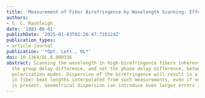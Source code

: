 ```yaml
---
title: 'Measurement of Fiber Birefringence by Wavelength Scanning: Effect of Dispersion'
authors:
- S. C. Rashleigh
date: '1983-06-01'
publishDate: '2025-01-03T02:26:47.716124Z'
publication_types:
- article-journal
publication: '*Opt. Lett., OL*'
doi: 10.1364/OL.8.000336
abstract: Scanning the wavelength in high-birefringence fibers inherently measures
  the group delay difference, and not the phase delay difference, between the two
  polarization modes. Dispersion of the birefringence will result in a 10--20% error
  in fiber beat lengths interpolated from such measurements, even if only stress birefringence
  is present. Geometrical dispersion can introduce even larger errors in some fibers.
---
```

